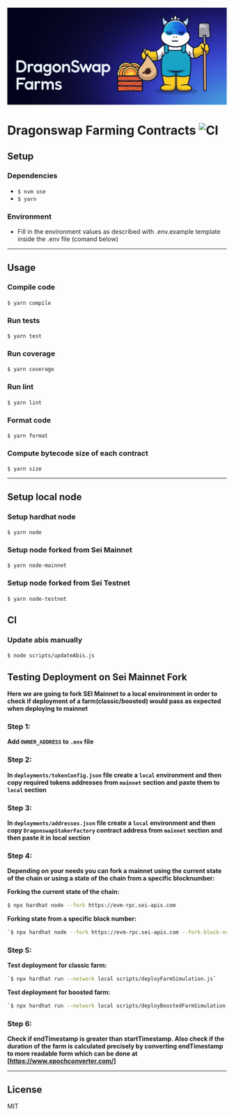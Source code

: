 ![Screenshot](dsw_farm.jpg)

# Dragonswap Farming Contracts ![CI](https://github.com/dragonswap-app/dragonswap-farming/actions/workflows/ci.yml/badge.svg)

## Setup

### Dependencies
- `$ nvm use`
- `$ yarn`

### Environment
 - Fill in the environment values as described with .env.example template inside the .env file (comand below)
---
## Usage
### Compile code
`$ yarn compile`

### Run tests
`$ yarn test`

### Run coverage
`$ yarn coverage`

### Run lint
`$ yarn lint`

### Format code
`$ yarn format`

### Compute bytecode size of each contract
`$ yarn size`

---
## Setup local node
### Setup hardhat node
`$ yarn node`

### Setup node forked from Sei Mainnet
`$ yarn node-mainnet`

### Setup node forked from Sei Testnet
`$ yarn node-testnet`

## CI
### Update abis manually
`$ node scripts/updateAbis.js`

## Testing Deployment on Sei Mainnet Fork

**Here we are going to fork SEI Mainnet to a local environment in order to check if deployment of a farm(classic/boosted) would pass as expected when deploying to mainnet**

### Step 1:
**Add `OWNER_ADDRESS` to `.env` file**

### Step 2:
**In `deployments/tokenConfig.json` file create a `local` environment and then copy required tokens addresses from  `mainnet` section and paste them to `local` section**

### Step 3:
**In `deployments/addresses.json` file create a `local` environment and then copy `DragonswapStakerFactory` contract address from `mainnet` section and then paste it in local section**

### Step 4:
**Depending on your needs you can fork a mainnet using the current state of the chain or using a state of the chain from a specific blocknumber:**

**Forking the current state of the chain:**
```sh
$ npx hardhat node --fork https://evm-rpc.sei-apis.com
```

**Forking state from a specific block number:** 
```sh
`$ npx hardhat node --fork https://evm-rpc.sei-apis.com --fork-block-number <blocknumber>`
```
### Step 5:
**Test deployment for classic farm:** 
```sh
`$ npx hardhat run --network local scripts/deployFarmSimulation.js`
```
**Test deployment for boosted farm:**
```sh
`$ npx hardhat run --network local scripts/deployBoostedFarmSimulation.js`
```

### Step 6:

**Check if endTimestamp is greater than startTimestamp. Also check if the duration of the farm is calculated precisely by converting endTimestamp to more readable form which can be done at [https://www.epochconverter.com/]**

---
## License
MIT
